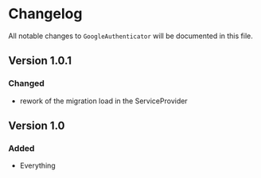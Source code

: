 # Changelog

All notable changes to `GoogleAuthenticator` will be documented in this file.

## Version 1.0.1
### Changed
- rework of the migration load in the ServiceProvider

## Version 1.0

### Added
- Everything
